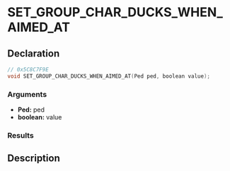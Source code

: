 # SET_GROUP_CHAR_DUCKS_WHEN_AIMED_AT

## Declaration
```cpp
// 0x5C8C7F9E
void SET_GROUP_CHAR_DUCKS_WHEN_AIMED_AT(Ped ped, boolean value);
```

### Arguments
- **Ped:** ped
- **boolean:** value

### Results

## Description
